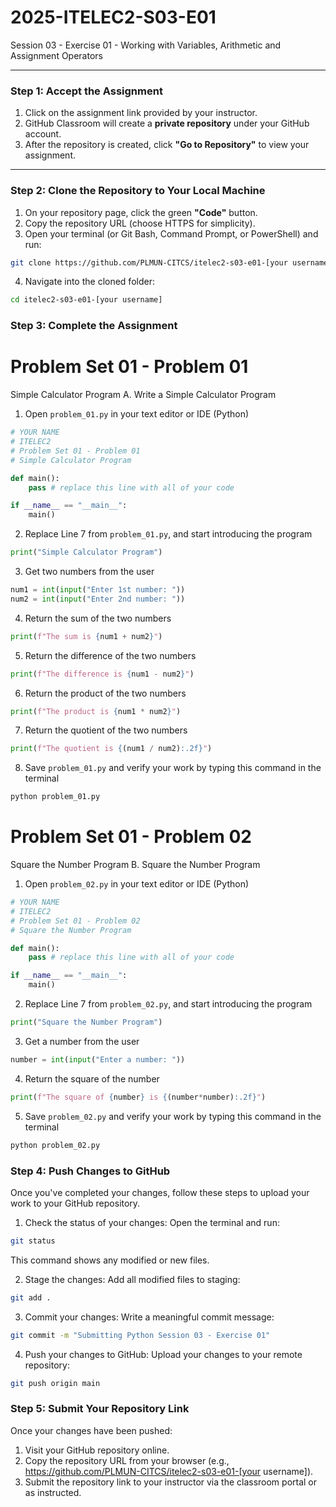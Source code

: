 # 2025-ITELEC2-S03-E01
Session 03 - Exercise 01 - Working with Variables, Arithmetic and Assignment Operators

---

### **Step 1: Accept the Assignment**

1. Click on the assignment link provided by your instructor.
2. GitHub Classroom will create a **private repository** under your GitHub account.
3. After the repository is created, click **"Go to Repository"** to view your assignment.

---

### **Step 2: Clone the Repository to Your Local Machine**

1. On your repository page, click the green **"Code"** button.
2. Copy the repository URL (choose HTTPS for simplicity).
3. Open your terminal (or Git Bash, Command Prompt, or PowerShell) and run:

```bash
git clone https://github.com/PLMUN-CITCS/itelec2-s03-e01-[your username].git
```

4. Navigate into the cloned folder:

```bash
cd itelec2-s03-e01-[your username]
```

### **Step 3: Complete the Assignment**

# **Problem Set 01 - Problem 01**
Simple Calculator Program
A. Write a Simple Calculator Program

1. Open `problem_01.py` in your text editor or IDE (Python)
```python
# YOUR NAME
# ITELEC2
# Problem Set 01 - Problem 01
# Simple Calculator Program

def main():
    pass # replace this line with all of your code

if __name__ == "__main__":
    main()
```

2. Replace Line 7 from `problem_01.py`, and start introducing the program
```python
print("Simple Calculator Program")
```

3. Get two numbers from the user
```python
num1 = int(input("Enter 1st number: "))
num2 = int(input("Enter 2nd number: "))
```

4. Return the sum of the two numbers
```python
print(f"The sum is {num1 + num2}")
```

5. Return the difference of the two numbers
```python
print(f"The difference is {num1 - num2}")
```

6. Return the product of the two numbers
```python
print(f"The product is {num1 * num2}")
```

7. Return the quotient of the two numbers
```python
print(f"The quotient is {(num1 / num2):.2f}")
```

8. Save `problem_01.py` and verify your work by typing this command in the terminal
```bash
python problem_01.py
```

# **Problem Set 01 - Problem 02**
Square the Number Program
B. Square the Number Program

1. Open `problem_02.py` in your text editor or IDE (Python)
```python
# YOUR NAME
# ITELEC2
# Problem Set 01 - Problem 02
# Square the Number Program

def main():
    pass # replace this line with all of your code

if __name__ == "__main__":
    main()
```

2. Replace Line 7 from `problem_02.py`, and start introducing the program
```python
print("Square the Number Program")
```

3. Get a number from the user
```python
number = int(input("Enter a number: "))
```

4. Return the square of the number
```python
print(f"The square of {number} is {(number*number):.2f}")
```

5. Save `problem_02.py` and verify your work by typing this command in the terminal
```bash
python problem_02.py
```

### **Step 4: Push Changes to GitHub**
Once you've completed your changes, follow these steps to upload your work to your GitHub repository.

1. Check the status of your changes:
Open the terminal and run:

```bash
git status
```
This command shows any modified or new files.

2. Stage the changes:
Add all modified files to staging:

```bash
git add .
```

3. Commit your changes:
Write a meaningful commit message:

```bash
git commit -m "Submitting Python Session 03 - Exercise 01"
```

4. Push your changes to GitHub:
Upload your changes to your remote repository:

```bash
git push origin main
```

### **Step 5: Submit Your Repository Link**
Once your changes have been pushed:
1. Visit your GitHub repository online.
2. Copy the repository URL from your browser (e.g., https://github.com/PLMUN-CITCS/itelec2-s03-e01-[your username]).
3. Submit the repository link to your instructor via the classroom portal or as instructed.


